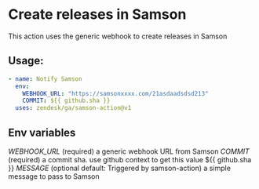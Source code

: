 # Create releases in Samson

This action uses the generic webhook to create releases in Samson

## Usage:
```yaml
- name: Notify Samson
  env:
    WEBHOOK_URL: "https://samsonxxxx.com/21asdaadsdsd213"
    COMMIT: ${{ github.sha }}
  uses: zendesk/ga/samson-action@v1
```
## Env variables
*WEBHOOK_URL* (required) a generic webhook URL from Samson
*COMMIT* (required) a commit sha. use github context to get this value ${{ github.sha }} 
*MESSAGE* (optional default: Triggered by samson-action) a simple message to pass to Samson
